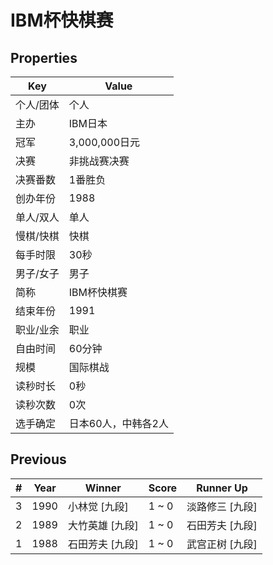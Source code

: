 # IBM杯快棋赛

## Properties

| Key | Value |
| --- | ----- |
| 个人/团体 | 个人 |
| 主办 | IBM日本 |
| 冠军 | 3,000,000日元 |
| 决赛 | 非挑战赛决赛 |
| 决赛番数 | 1番胜负 |
| 创办年份 | 1988 |
| 单人/双人 | 单人 |
| 慢棋/快棋 | 快棋 |
| 每手时限 | 30秒 |
| 男子/女子 | 男子 |
| 简称 | IBM杯快棋赛 |
| 结束年份 | 1991 |
| 职业/业余 | 职业 |
| 自由时间 | 60分钟 |
| 规模 | 国际棋战 |
| 读秒时长 | 0秒 |
| 读秒次数 | 0次 |
| 选手确定 | 日本60人，中韩各2人 |

## Previous

| # | Year | Winner | Score | Runner Up |
| --- | --- | --- | --- | --- |
| 3 | 1990 | 小林觉 [九段] | 1 ~ 0 | 淡路修三 [九段] |
| 2 | 1989 | 大竹英雄 [九段] | 1 ~ 0 | 石田芳夫 [九段] |
| 1 | 1988 | 石田芳夫 [九段] | 1 ~ 0 | 武宫正树 [九段] |

